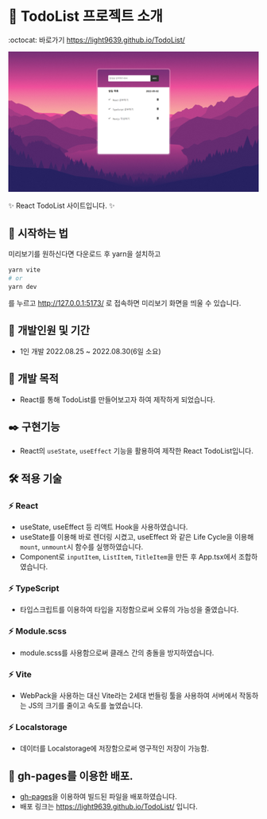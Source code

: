 # 📜 TodoList 프로젝트 소개
:octocat: 바로가기 https://light9639.github.io/TodoList/

![화면 캡처 2022-08-22](https://raw.githubusercontent.com/light9639/TodoList/master/public/light9639.github.io_TodoList_.png)

:sparkles: React TodoList 사이트입니다. :sparkles:

## :rocket: 시작하는 법
미리보기를 원하신다면 다운로드 후 yarn을 설치하고
```bash
yarn vite
# or
yarn dev
```
를 누르고 http://127.0.0.1:5173/ 로 접속하면 미리보기 화면을 띄울 수 있습니다.
## :calendar: 개발인원 및 기간
- 1인 개발 2022.08.25 ~ 2022.08.30(6일 소요)
## :dart: 개발 목적
- React를 통해 TodoList를 만들어보고자 하여 제작하게 되었습니다.
## :black_nib: 구현기능
- React의 `useState`, `useEffect` 기능을 활용하여 제작한 React TodoList입니다.
## :hammer_and_wrench: 적용 기술
### :zap: React
- useState, useEffect 등 리액트 Hook을 사용하였습니다.
- useState를 이용해 바로 렌더링 시켰고, useEffect 와 같은 Life Cycle을 이용해 `mount`, `unmount`시 함수를 실행하였습니다.
- Component로 `inputItem`, `ListItem`, `TitleItem`을 만든 후 App.tsx에서 조합하였습니다.
### :zap: TypeScript
- 타입스크립트를 이용하여 타입을 지정함으로써 오류의 가능성을 줄였습니다.
### :zap: Module.scss
- module.scss를 사용함으로써 클래스 간의 충돌을 방지하였습니다.
### :zap: Vite
- WebPack을 사용하는 대신 Vite라는 2세대 번들링 툴을 사용하여 서버에서 작동하는 JS의 크기를 줄이고 속도를 높였습니다.
### :zap: Localstorage
- 데이터를 Localstorage에 저장함으로써 영구적인 저장이 가능함.
## :tada: gh-pages를 이용한 배포.
- <a href="https://www.npmjs.com/package/gh-pages">gh-pages</a>을 이용하여 빌드된 파일을 배포하였습니다.
- 배포 링크는 https://light9639.github.io/TodoList/ 입니다.
